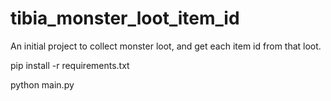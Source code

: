 # tibia_monster_loot_item_id
An initial project to collect monster loot, and get each item id from that loot.


pip install -r requirements.txt

python main.py
